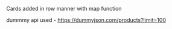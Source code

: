 Cards added in row manner with map function

dummmy api used - https://dummyjson.com/products?limit=100
